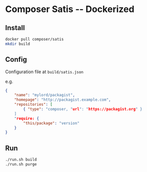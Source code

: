 # Composer Satis -- Dockerized

## Install

```bash
docker pull composer/satis
mkdir build
```

## Config

Configuration file at `build/satis.json`

e.g.

```json
{
    "name": "mylord/packagist",
    "homepage": "http://packagist.example.com",
    "repositories": [
        { "type": "composer, "url": "https://packagist.org" }
    ]
    "require: {
        "this/package": "version"
    }
}
```

## Run

```bash
./run.sh build
./run.sh purge
```
